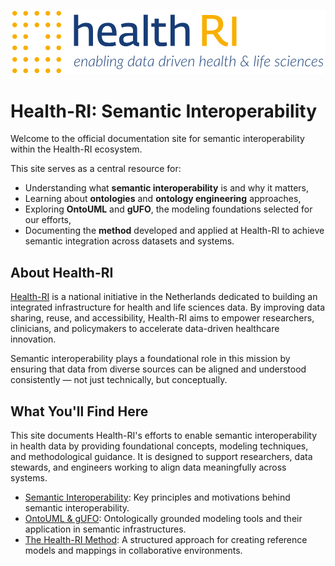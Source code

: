 <p align="left"><img src="assets/images/health-ri-logo-blue.png" width="750" alt="Health-RI Logo"></p>

# Health-RI: Semantic Interoperability

Welcome to the official documentation site for semantic interoperability within the Health-RI ecosystem.

This site serves as a central resource for:
- Understanding what **semantic interoperability** is and why it matters,
- Learning about **ontologies** and **ontology engineering** approaches,
- Exploring **OntoUML** and **gUFO**, the modeling foundations selected for our efforts,
- Documenting the **method** developed and applied at Health-RI to achieve semantic integration across datasets and systems.

## About Health-RI

[Health-RI](https://www.health-ri.nl) is a national initiative in the Netherlands dedicated to building an integrated infrastructure for health and life sciences data. By improving data sharing, reuse, and accessibility, Health-RI aims to empower researchers, clinicians, and policymakers to accelerate data-driven healthcare innovation.

Semantic interoperability plays a foundational role in this mission by ensuring that data from diverse sources can be aligned and understood consistently — not just technically, but conceptually.

## What You'll Find Here

This site documents Health-RI's efforts to enable semantic interoperability in health data by providing foundational concepts, modeling techniques, and methodological guidance. It is designed to support researchers, data stewards, and engineers working to align data meaningfully across systems.

- [Semantic Interoperability](semantic-interoperability/index.md): Key principles and motivations behind semantic interoperability.
- [OntoUML & gUFO](ontouml-gufo/index.md): Ontologically grounded modeling tools and their application in semantic infrastructures.
- [The Health-RI Method](method/index.md): A structured approach for creating reference models and mappings in collaborative environments.
